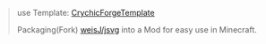 > use Template: [CrychicForgeTemplate](https://github.com/CrychicTeam/CrychicForgeTemplate)
>
> Packaging(Fork) [weisJ/jsvg](https://github.com/weisJ/jsvg) into a Mod for easy use in Minecraft.